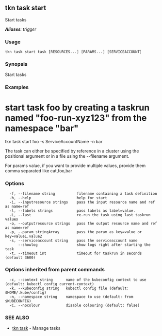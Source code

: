 ## tkn task start

Start tasks

***Aliases**: trigger*

### Usage

```
tkn task start task [RESOURCES...] [PARAMS...] [SERVICEACCOUNT]
```

### Synopsis

Start tasks

### Examples


# start task foo by creating a taskrun named "foo-run-xyz123" from the namespace "bar"
tkn task start foo -s ServiceAccountName -n bar

The task can either be specified by reference in a cluster using the positional argument
or in a file using the --filename argument.

For params value, if you want to provide multiple values, provide them comma separated
like cat,foo,bar


### Options

```
  -f, --filename string          filename containing a task definition
  -h, --help                     help for start
  -i, --inputresource strings    pass the input resource name and ref as name=ref
  -l, --labels strings           pass labels as label=value.
  -L, --last                     re-run the task using last taskrun values
  -o, --outputresource strings   pass the output resource name and ref as name=ref
  -p, --param stringArray        pass the param as key=value or key=value1,value2
  -s, --serviceaccount string    pass the serviceaccount name
      --showlog                  show logs right after starting the task
  -t, --timeout int              timeout for taskrun in seconds (default 3600)
```

### Options inherited from parent commands

```
  -c, --context string      name of the kubeconfig context to use (default: kubectl config current-context)
  -k, --kubeconfig string   kubectl config file (default: $HOME/.kube/config)
  -n, --namespace string    namespace to use (default: from $KUBECONFIG)
  -C, --nocolour            disable colouring (default: false)
```

### SEE ALSO

* [tkn task](tkn_task.md)	 - Manage tasks

